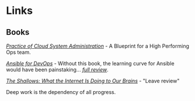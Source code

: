 # Links

## Books

_[Practice of Cloud System Administration](https://www.amazon.com/Practice-Cloud-System-Administration-Practices/dp/032194318X#customerReviews)_ - A Blueprint for a High Performing Ops team.

_[Ansible for DevOps](https://leanpub.com/ansible-for-devops)_ - Without this book, the learning curve for Ansible would have been painstaking... _[full review]()_.

_[The Shallows: What the Internet Is Doing to Our Brains](https://www.amazon.com/dp/0393357821/ref=cm_sw_em_r_mt_dp_U_zXWeFbVSVGWB9)_ - "Leave review"

Deep work is the dependency of all progress. 